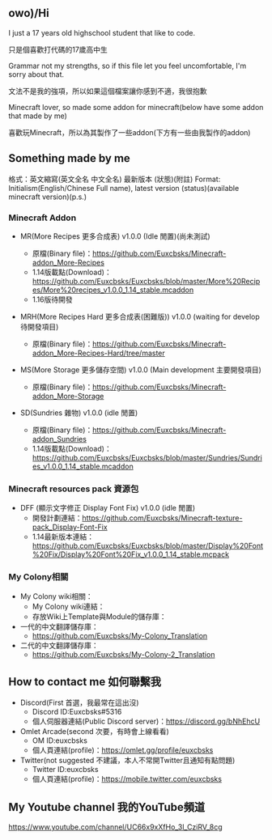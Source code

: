 ## owo)/Hi

I just a 17 years old highschool student that like to code.

只是個喜歡打代碼的17歲高中生

Grammar not my strengths, so if this file let you feel uncomfortable, I'm sorry about that.

文法不是我的強項，所以如果這個檔案讓你感到不適，我很抱歉

Minecraft lover, so made some addon for minecraft(below have some addon that made by me)

喜歡玩Minecraft，所以為其製作了一些addon(下方有一些由我製作的addon)

## Something made by me
格式：英文縮寫(英文全名 中文全名) 最新版本 (狀態)(附註)
Format: Initialism(English/Chinese Full name), latest version (status)(available minecraft version)(p.s.)

### Minecraft Addon

* MR(More Recipes 更多合成表) v1.0.0 (Idle 閒置)(尚未測試)
  * 原檔(Binary file)：https://github.com/Euxcbsks/Minecraft-addon_More-Recipes
  * 1.14版載點(Download)：https://github.com/Euxcbsks/Euxcbsks/blob/master/More%20Recipes/More%20recipes_v1.0.0_1.14_stable.mcaddon
  * 1.16版待開發

* MRH(More Recipes Hard 更多合成表(困難版)) v1.0.0 (waiting for develop 待開發項目)
  * 原檔(Binary file)：https://github.com/Euxcbsks/Minecraft-addon_More-Recipes-Hard/tree/master

* MS(More Storage 更多儲存空間) v1.0.0 (Main development 主要開發項目)
  * 原檔(Binary file)：https://github.com/Euxcbsks/Minecraft-addon_More-Storage

* SD(Sundries 雜物) v1.0.0 (idle 閒置)
  * 原檔(Binary file)：https://github.com/Euxcbsks/Minecraft-addon_Sundries
  * 1.14版載點(Download)：https://github.com/Euxcbsks/Euxcbsks/blob/master/Sundries/Sundries_v1.0.0_1.14_stable.mcaddon

### Minecraft resources pack 資源包

* DFF (顯示文字修正 Display Font Fix) v1.0.0 (idle 閒置)
  * 開發計劃連結：https://github.com/Euxcbsks/Minecraft-texture-pack_Display-Font-Fix
  * 1.14最新版本連結：https://github.com/Euxcbsks/Euxcbsks/blob/master/Display%20Font%20Fix/Display%20Font%20Fix_v1.0.0_1.14_stable.mcpack

### My Colony相關

* My Colony wiki相關：
  * My Colony wiki連結：
  * 存放Wiki上Template與Module的儲存庫：
* 一代的中文翻譯儲存庫：
  * https://github.com/Euxcbsks/My-Colony_Translation
* 二代的中文翻譯儲存庫：
  * https://github.com/Euxcbsks/My-Colony-2_Translation

## How to contact me 如何聯繫我
* Discord(First 首選，我最常在這出沒)
  * Discord ID:Euxcbsks#5316
  * 個人伺服器連結(Public Discord server)：https://discord.gg/bNhEhcU
* Omlet Arcade(second 次要，有時會上線看看)
  * OM ID:euxcbsks
  * 個人頁連結(profile)：https://omlet.gg/profile/euxcbsks
* Twitter(not suggested 不建議，本人不常開Twitter且通知有點問題)
  * Twitter ID:euxcbsks
  * 個人頁連結(profile)：https://mobile.twitter.com/euxcbsks
## My Youtube channel 我的YouTube頻道
https://www.youtube.com/channel/UC66x9xXfHo_3l_CziRV_8cg
